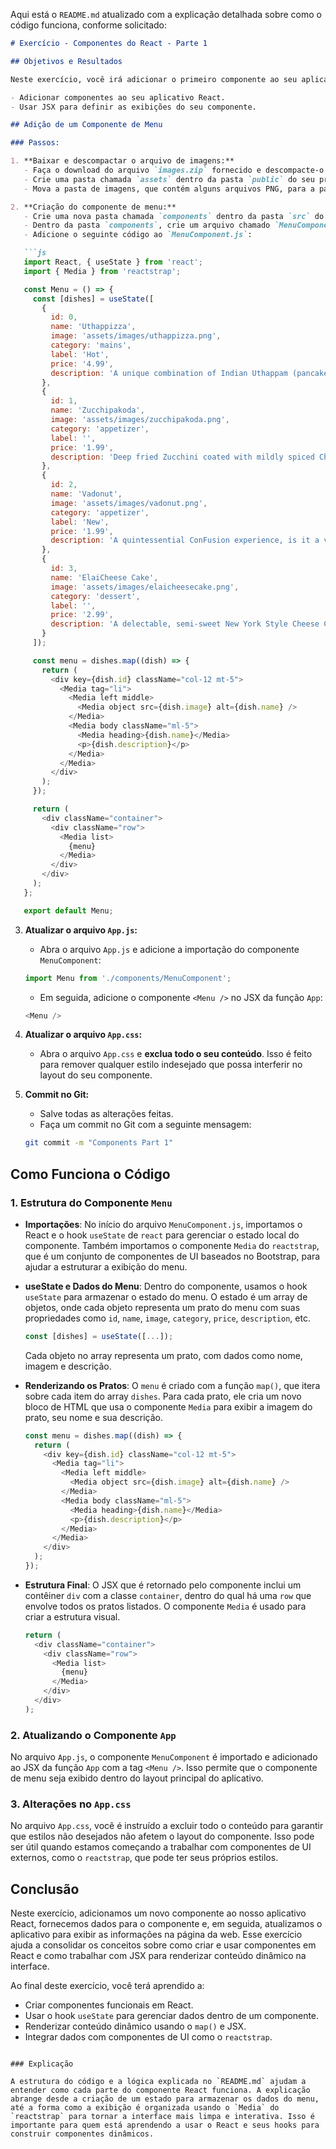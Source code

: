Aqui está o `README.md` atualizado com a explicação detalhada sobre como o código funciona, conforme solicitado:

```markdown
# Exercício - Componentes do React - Parte 1

## Objetivos e Resultados

Neste exercício, você irá adicionar o primeiro componente ao seu aplicativo React e atualizar sua visualização usando JSX. Ao final deste exercício, você será capaz de:

- Adicionar componentes ao seu aplicativo React.
- Usar JSX para definir as exibições do seu componente.

## Adição de um Componente de Menu

### Passos:

1. **Baixar e descompactar o arquivo de imagens:**
   - Faça o download do arquivo `images.zip` fornecido e descompacte-o.
   - Crie uma pasta chamada `assets` dentro da pasta `public` do seu projeto React.
   - Mova a pasta de imagens, que contém alguns arquivos PNG, para a pasta `public/assets` do projeto. Esses arquivos de imagem serão úteis nos exercícios subsequentes.

2. **Criação do componente de menu:**
   - Crie uma nova pasta chamada `components` dentro da pasta `src` do projeto.
   - Dentro da pasta `components`, crie um arquivo chamado `MenuComponent.js`.
   - Adicione o seguinte código ao `MenuComponent.js`:

   ```js
   import React, { useState } from 'react';
   import { Media } from 'reactstrap';

   const Menu = () => {
     const [dishes] = useState([
       {
         id: 0,
         name: 'Uthappizza',
         image: 'assets/images/uthappizza.png',
         category: 'mains',
         label: 'Hot',
         price: '4.99',
         description: 'A unique combination of Indian Uthappam (pancake) and Italian pizza, topped with Cerignola olives, ripe vine cherry tomatoes, Vidalia onion, Guntur chillies and Buffalo Paneer.'
       },
       {
         id: 1,
         name: 'Zucchipakoda',
         image: 'assets/images/zucchipakoda.png',
         category: 'appetizer',
         label: '',
         price: '1.99',
         description: 'Deep fried Zucchini coated with mildly spiced Chickpea flour batter accompanied with a sweet-tangy tamarind sauce.'
       },
       {
         id: 2,
         name: 'Vadonut',
         image: 'assets/images/vadonut.png',
         category: 'appetizer',
         label: 'New',
         price: '1.99',
         description: 'A quintessential ConFusion experience, is it a vada or is it a donut?'
       },
       {
         id: 3,
         name: 'ElaiCheese Cake',
         image: 'assets/images/elaicheesecake.png',
         category: 'dessert',
         label: '',
         price: '2.99',
         description: 'A delectable, semi-sweet New York Style Cheese Cake, with Graham cracker crust and spiced with Indian cardamoms.'
       }
     ]);

     const menu = dishes.map((dish) => {
       return (
         <div key={dish.id} className="col-12 mt-5">
           <Media tag="li">
             <Media left middle>
               <Media object src={dish.image} alt={dish.name} />
             </Media>
             <Media body className="ml-5">
               <Media heading>{dish.name}</Media>
               <p>{dish.description}</p>
             </Media>
           </Media>
         </div>
       );
     });

     return (
       <div className="container">
         <div className="row">
           <Media list>
             {menu}
           </Media>
         </div>
       </div>
     );
   };

   export default Menu;
   ```

3. **Atualizar o arquivo `App.js`:**
   - Abra o arquivo `App.js` e adicione a importação do componente `MenuComponent`:
   
   ```js
   import Menu from './components/MenuComponent';
   ```

   - Em seguida, adicione o componente `<Menu />` no JSX da função `App`:

   ```js
   <Menu />
   ```

4. **Atualizar o arquivo `App.css`:**
   - Abra o arquivo `App.css` e **exclua todo o seu conteúdo**. Isso é feito para remover qualquer estilo indesejado que possa interferir no layout do seu componente.

5. **Commit no Git:**
   - Salve todas as alterações feitas.
   - Faça um commit no Git com a seguinte mensagem:

   ```bash
   git commit -m "Components Part 1"
   ```

## Como Funciona o Código

### 1. **Estrutura do Componente `Menu`**

- **Importações**: No início do arquivo `MenuComponent.js`, importamos o React e o hook `useState` de `react` para gerenciar o estado local do componente. Também importamos o componente `Media` do `reactstrap`, que é um conjunto de componentes de UI baseados no Bootstrap, para ajudar a estruturar a exibição do menu.
  
- **useState e Dados do Menu**: Dentro do componente, usamos o hook `useState` para armazenar o estado do menu. O estado é um array de objetos, onde cada objeto representa um prato do menu com suas propriedades como `id`, `name`, `image`, `category`, `price`, `description`, etc.

   ```js
   const [dishes] = useState([...]);
   ```

   Cada objeto no array representa um prato, com dados como nome, imagem e descrição.

- **Renderizando os Pratos**: O `menu` é criado com a função `map()`, que itera sobre cada item do array `dishes`. Para cada prato, ele cria um novo bloco de HTML que usa o componente `Media` para exibir a imagem do prato, seu nome e sua descrição.

   ```js
   const menu = dishes.map((dish) => {
     return (
       <div key={dish.id} className="col-12 mt-5">
         <Media tag="li">
           <Media left middle>
             <Media object src={dish.image} alt={dish.name} />
           </Media>
           <Media body className="ml-5">
             <Media heading>{dish.name}</Media>
             <p>{dish.description}</p>
           </Media>
         </Media>
       </div>
     );
   });
   ```

- **Estrutura Final**: O JSX que é retornado pelo componente inclui um contêiner `div` com a classe `container`, dentro do qual há uma `row` que envolve todos os pratos listados. O componente `Media` é usado para criar a estrutura visual.

   ```js
   return (
     <div className="container">
       <div className="row">
         <Media list>
           {menu}
         </Media>
       </div>
     </div>
   );
   ```

### 2. **Atualizando o Componente `App`**

No arquivo `App.js`, o componente `MenuComponent` é importado e adicionado ao JSX da função `App` com a tag `<Menu />`. Isso permite que o componente de menu seja exibido dentro do layout principal do aplicativo.

### 3. **Alterações no `App.css`**

No arquivo `App.css`, você é instruído a excluir todo o conteúdo para garantir que estilos não desejados não afetem o layout do componente. Isso pode ser útil quando estamos começando a trabalhar com componentes de UI externos, como o `reactstrap`, que pode ter seus próprios estilos.

## Conclusão

Neste exercício, adicionamos um novo componente ao nosso aplicativo React, fornecemos dados para o componente e, em seguida, atualizamos o aplicativo para exibir as informações na página da web. Esse exercício ajuda a consolidar os conceitos sobre como criar e usar componentes em React e como trabalhar com JSX para renderizar conteúdo dinâmico na interface.

Ao final deste exercício, você terá aprendido a:

- Criar componentes funcionais em React.
- Usar o hook `useState` para gerenciar dados dentro de um componente.
- Renderizar conteúdo dinâmico usando o `map()` e JSX.
- Integrar dados com componentes de UI como o `reactstrap`.

```

### Explicação

A estrutura do código e a lógica explicada no `README.md` ajudam a entender como cada parte do componente React funciona. A explicação abrange desde a criação de um estado para armazenar os dados do menu, até a forma como a exibição é organizada usando o `Media` do `reactstrap` para tornar a interface mais limpa e interativa. Isso é importante para quem está aprendendo a usar o React e seus hooks para construir componentes dinâmicos.
